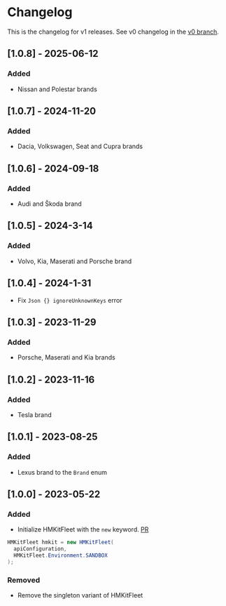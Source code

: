 # Changelog

This is the changelog for v1 releases. See v0 changelog in the [v0 branch](https://github.com/highmobility/hmkit-fleet/tree/v0).

## [1.0.8] - 2025-06-12

### Added

- Nissan and Polestar brands

## [1.0.7] - 2024-11-20

### Added

- Dacia, Volkswagen, Seat and Cupra brands

## [1.0.6] - 2024-09-18

### Added

- Audi and Škoda brand

## [1.0.5] - 2024-3-14

### Added

- Volvo, Kia, Maserati and Porsche brand
 
## [1.0.4] - 2024-1-31

- Fix `Json {} ignoreUnknownKeys` error

## [1.0.3] - 2023-11-29

### Added

- Porsche, Maserati and Kia brands

## [1.0.2] - 2023-11-16

### Added

- Tesla brand

## [1.0.1] - 2023-08-25

### Added

- Lexus brand to the `Brand` enum

## [1.0.0] - 2023-05-22

### Added

- Initialize HMKitFleet with the `new` keyword. [PR](https://github.com/highmobility/hmkit-fleet/pull/19)
```java
HMKitFleet hmkit = new HMKitFleet(
  apiConfiguration,
  HMKitFleet.Environment.SANDBOX
);
```

### Removed

- Remove the singleton variant of HMKitFleet
